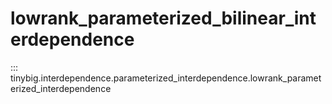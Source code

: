 # lowrank_parameterized_bilinear_interdependence

::: tinybig.interdependence.parameterized_interdependence.lowrank_parameterized_interdependence